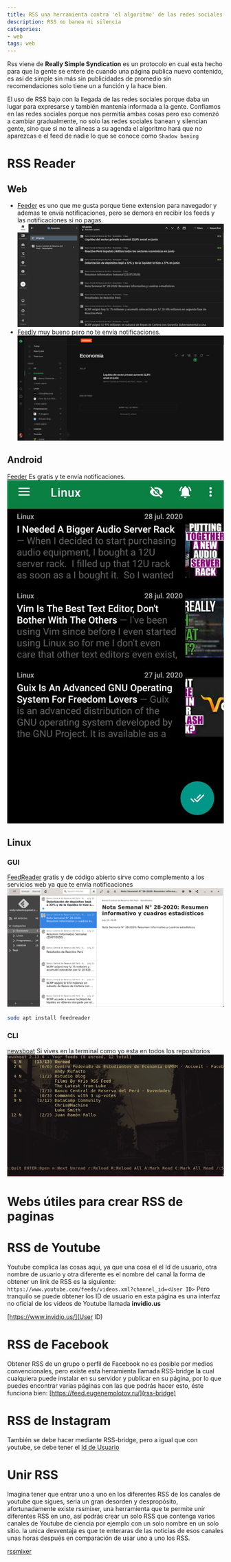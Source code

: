 ```yaml
---
title: RSS una herramienta contra 'el algoritmo' de las redes sociales
description: RSS no banea ni silencia 
categories:
- web
tags: web
---
```

Rss viene de **Really Simple Syndication** es un protocolo en cual esta hecho para que la gente se entere de cuando una página publica nuevo contenido, es así de simple sin más sin publicidades de promedio sin recomendaciones solo tiene un a función y la hace bien.

El uso de RSS bajo con la llegada de las redes sociales porque daba un lugar para expresarse y también mantenía informada a la gente. Confiamos en las redes sociales porque nos permitía ambas cosas pero eso comenzó a cambiar gradualmente, no solo las redes sociales banean y silencian gente, sino que si no te alineas a su agenda el algoritmo hará que no aparezcas e el feed de nadie lo que se conoce como `Shadow baning` 

# RSS Reader
## Web
- [Feeder](https://feeder.co/) es uno que me gusta porque tiene extension para navegador y ademas te envía notificaciones, pero se demora en recibir los feeds y las notificaciones si no pagas.
![Feeder](/assets/images/post/rss/feeder-web.png)
- [Feedly](https://feedly.com/) muy bueno pero no te envía notificaciones.
![feedly](/assets/images/post/rss/feedly.png)

## Android
[Feeder](https://play.google.com/store/apps/details?id=com.nononsenseapps.feeder.play&hl=en_US) Es gratis y te envía notificaciones.
![feeder](/assets/images/post/rss/feeder-android.jpeg)
## Linux
### GUI
[FeedReader](https://jangernert.github.io/FeedReader/) gratis y de código abierto sirve como complemento a los servicios web ya que te envía notificaciones
![feedreader](/assets/images/post/rss/feedreader.png)
```sh
sudo apt install feedreader
```

### CLI
[newsboat](https://newsboat.org/) Si vives en la terminal como yo esta en todos los repositorios
![newsboat](/assets/images/post/rss/newsboat.png)

# Webs útiles para crear RSS de paginas

# RSS de Youtube

Youtube complica las cosas aqui, ya que una cosa el el Id de usuario, otra nombre de usuario y otra diferente es el nombre del canal la forma de obtener un link de RSS es la siguiente:
`https://www.youtube.com/feeds/videos.xml?channel_id=<User ID>`
Pero tranquilo se puede obtener los ID de usuario en esta página es una interfaz no oficial de los videos de Youtube llamada **invidio.us**

[https://www.invidio.us/](User ID) 

# RSS de Facebook

Obtener RSS de un grupo o perfil de Facebook no es posible por medios convencionales, pero existe esta herramienta llamada RSS-bridge la cual cualquiera puede instalar en su servidor  y publicar en su página, por lo que puedes encontrar varias páginas con las que podrás hacer esto, éste funciona bien:
[https://feed.eugenemolotov.ru/](rss-bridge)
# RSS de Instagram
También se debe hacer mediante RSS-bridge, pero a igual que con youtube, se debe tener el [Id de Usuario](https://commentpicker.com/instagram-user-id.php)

# Unir RSS

Imagina tener que entrar uno a uno en los diferentes RSS de los canales de youtube que sigues, seria un gran desorden y despropósito, afortunadamente existe rssmixer, una herramienta que te permite unir diferentes RSS en uno, así podrás crear un solo RSS que contenga varios canales de Youtube de ciencia por ejemplo con un solo nombre en un solo sitio. la unica desventaja es que te enteraras de las noticias de esos canales unas horas después en comparación de usar uno a uno los RSS.

 [rssmixer](http://www.rssmix.com/)
